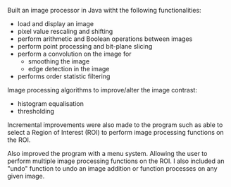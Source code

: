 Built an image processor in Java witht the following functionalities:

- load and display an image
- pixel value rescaling and shifting 
- perform arithmetic and Boolean operations between images 
- perform point processing and bit-plane slicing 
- perform a convolution on the image for
  - smoothing the image
  - edge detection in the image 
- performs order statistic filtering

Image processing algorithms to improve/alter the image contrast:

- histogram equalisation 
- thresholding 

Incremental improvements were also made to the program such as able to select a Region of Interest (ROI) to perform image
processing functions on the ROI. 

Also improved the program with a menu system. Allowing the user to perform multiple image
processing functions on the ROI. I also included an "undo" function to undo an image addition or function processes on any given image. 
